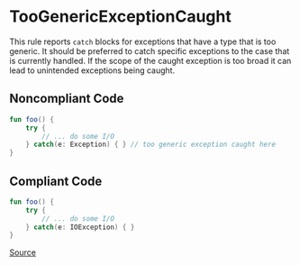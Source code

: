 # TooGenericExceptionCaught

This rule reports `catch` blocks for exceptions that have a type that is too generic.
It should be preferred to catch specific exceptions to the case that is currently handled. If the scope of the caught
exception is too broad it can lead to unintended exceptions being caught.

## Noncompliant Code

```kotlin
fun foo() {
    try {
        // ... do some I/O
    } catch(e: Exception) { } // too generic exception caught here
}
```
## Compliant Code

```kotlin
fun foo() {
    try {
        // ... do some I/O
    } catch(e: IOException) { }
}
```

[Source](https://detekt.dev/docs/rules/exceptions#toogenericexceptioncaught)
